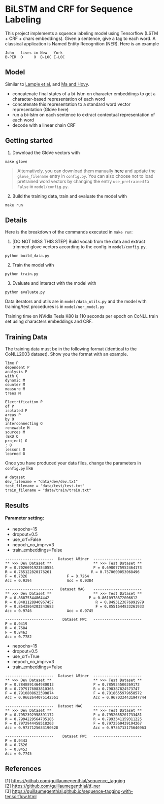 # BiLSTM and CRF for Sequence Labeling
This project implements a squence labeling model using Tensorflow (LSTM + CRF + chars embeddings). Given a sentence, give a tag to each word. A classical application is Named Entity Recognition (NER). Here is an example

```
John   lives in New   York
B-PER  O     O  B-LOC I-LOC
```


## Model

Similar to [Lample et al.](https://arxiv.org/abs/1603.01360) and [Ma and Hovy](https://arxiv.org/pdf/1603.01354.pdf).

- concatenate final states of a bi-lstm on character embeddings to get a character-based representation of each word
- concatenate this representation to a standard word vector representation (GloVe here)
- run a bi-lstm on each sentence to extract contextual representation of each word
- decode with a linear chain CRF



## Getting started


1. Download the GloVe vectors with

```
make glove
```
> Alternatively, you can download them manually [here](https://nlp.stanford.edu/projects/glove/) and update the `glove_filename` entry in `config.py`. You can also choose not to load pretrained word vectors by changing the entry `use_pretrained` to `False` in `model/config.py`.

2. Build the training data, train and evaluate the model with
```
make run
```


## Details


Here is the breakdown of the commands executed in `make run`:

1. [DO NOT MISS THIS STEP] Build vocab from the data and extract trimmed glove vectors according to the config in `model/config.py`.

```
python build_data.py
```

2. Train the model with

```
python train.py
```


3. Evaluate and interact with the model with
```
python evaluate.py
```


Data iterators and utils are in `model/data_utils.py` and the model with training/test procedures is in `model/ner_model.py`

Training time on NVidia Tesla K80 is 110 seconds per epoch on CoNLL train set using characters embeddings and CRF.



## Training Data


The training data must be in the following format (identical to the CoNLL2003 dataset). Show you the format with an example.

```
Time P
dependent P
analysis P
with O
dynamic M
counter M
measure M
trees M

Electrification P
of P
isolated P
areas P
by O
interconnecting O
renewable M
sources M
(ERD O
project) O
: O
lessons O
learned O
```


Once you have produced your data files, change the parameters in `config.py` like

```
# dataset
dev_filename = "data/dev/dev.txt"
test_filename = "data/test/test.txt"
train_filename = "data/train/train.txt"
```

## Results
#### Parameter setting:
* nepochs=15
* dropout=0.5
* use_crf=False
* nepoch_no_imprv=3
* train_embeddings=False

```
----------------------  Dataset AMiner  ----------------------
** >>> Dev Dataset **                   ** >>> Test Dataset **
P = 0.7026691923540554                  P = 0.6980775952464173
R = 0.765122820176261                  R = 0.7570600053068496
F = 0.7326                  F = 0.7264
Acc = 0.9394                Acc = 0.9384

----------------------   Dataset MAG    ----------------------
** >>> Dev Dataset **                   ** >>> Test Dataset **
P = 0.86075344864442                  P = 0.8610978672006612
R = 0.8481128946967457                   R = 0.8493123076991979
F = 0.8543864203243683                   F = 0.8551644833261933
Acc = 0.9746                Acc = 0.9745

----------------------    Dataset PWC   ----------------------
P = 0.9419
R = 0.7684
F = 0.8463
Acc = 0.7782
```

* nepochs=15
* dropout=0.5
* use_crf=True
* nepoch_no_imprv=3
* train_embeddings=False
```
----------------------  Dataset AMiner  ----------------------
** >>> Dev Dataset **                   ** >>> Test Dataset **
P = 0.7848891464980013                  P = 0.785924500269172
R = 0.7979176083810365                  R = 0.798387824573747
F = 0.7910808622390874                  F = 0.7918655979658572
Acc = 0.9662644075142551                Acc = 0.9670334431947744

----------------------  Dataset MAG     ----------------------
** >>> Dev Dataset **                   ** >>> Test Dataset **
P = 0.7952392958391172                  P = 0.7952655201733481
R = 0.7994229564705185                  R = 0.7993341159311225
F = 0.7972944458518203                  F = 0.7972569439194267
Acc = 0.9737125633190528                Acc = 0.9736713175640963

----------------------    Dataset PWC   ----------------------
P = 0.9443
R = 0.7626
F = 0.8453
Acc = 0.7745
```

## References
[1] https://github.com/guillaumegenthial/sequence_tagging  
[2] https://github.com/guillaumegenthial/tf_ner  
[3] https://guillaumegenthial.github.io/sequence-tagging-with-tensorflow.html  